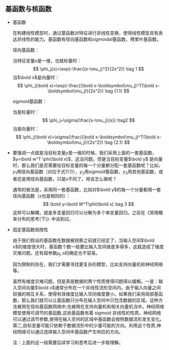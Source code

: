 ## 基函数与核函数

+ 基函数

  在构建线性模型时，通过基函数对特征进行非线性变换，使得线性模型具有表达非线性的能力。基函数有径向基函数和$sigmoidal$基函数，傅里叶基函数。

  径向基函数：

  当特征变量$x$是一维，也就标量时：
  $$
  \phi_j(x)=\exp(-\frac{(x-\mu_j)^2}{2s^2})  \tag 1
  $$
  当$\bold x​$是向量时：
  $$
  \phi_j(\bold x)=\exp(-\frac{(\bold x-\boldsymbol\mu_j)^T(\bold x-\boldsymbol\mu_j)}{2s^2})  \tag {1.1}
  $$
  

  $sigmoid$基函数：

  当是标量时：
  $$
  \phi_j=\sigma(\frac{x-\mu_j}{s})  \tag2
  $$
  当是向量时：
  $$
  \phi_j(\bold x)=\sigma(\frac{(\bold x-\boldsymbol\mu_j)^T(\bold x-\boldsymbol\mu_j)}{2s^2})  \tag {2.1}
  $$

+ 要强调一点就是当目标变量$y$是一维的时候，我们采用上面的一套基函数，$y=\bold w^T \phi(\bold x)$，这没问题。但是当目标变量$\bold y$ 是向量时，那么我们是否需要给目标变量的每一个分量都分配一套基函数呢？比如，$y_1$用径向基函数（对应于式$(1.1)$），$y_2$用$sigmoid$基函数，$y_3$用其他基函数，或者还是用径向基函数，只是$s$不同了。用该怎么做呢？

  通常的做法是，采用同一套基函数，比如对$\bold y$的每一个分量都用一套径向基函数（$s$也是相同的）：
  $$
  \bold y=\bold W^T\phi(\bold x) \tag 3
  $$
  这样可以解耦，就是多变量回归可以分解为多个单变量回归。之前在《常用概率分布的思考(下)》中谈到过。

+ 固定基函数局限性

  由于我们假设的基函数在数据被观察之前就已经定了，当输入空间$\bold x$的维度很大时，基函数个数一般要比输入空间维度多得多，这就造成了维度灾难问题。还有超参数$\mu_j,s$的确定也不容易。

  因为限制的存在，我们才需要寻找更复杂的模型，比如支持向量机和神经网络等。

  虽然有维度灾难问题，但是真是数据的两个性质使得问题得以缓解。一是：输入空间向量$\bold x$通常分布在一个非线性流形空间内，由于输入向量之间较强的相互关系，使得有效维度比输入空间维度要小。如果我们采用局部基函数，那么我们就可以让基函数只分布在输入空间中只包含数据的区域。这种方法被用在径向基函数网络中,也被用在支持向量机和相关向量机当中。神经网络模型使用可调节的基函数,这些基函数有着 sigmoid 非线性的性质。神经网络可以通过调节参数,使得在输入空间的区域中基函数会按照数据流形发生变化。第二,目标变量可能只依赖于数据流形中的少量可能的方向。利用这个性质,神经网络可以通过选择输入空间中基函数产生响应的方向。

  注：上面的这一段需要后续学习和思考后进一步取理解。


